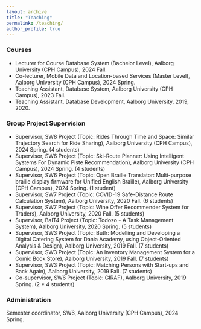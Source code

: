 ```yaml
---
layout: archive
title: "Teaching"
permalink: /teaching/
author_profile: true
---
```


### Courses
* Lecturer for Course Database System (Bachelor Level), Aalborg University (CPH Campus), 2024 Fall.
* Co-lecturer, Mobile Data and Location-based Services (Master Level), Aalborg University (CPH Campus), 2024 Spring.
* Teaching Assistant, Database System, Aalborg University (CPH Campus), 2023 Fall.
* Teaching Assistant, Database Development, Aalborg University, 2019, 2020.

### Group Project Supervision
* Supervisor, SW8 Project (Topic: Rides Through Time and Space: Similar Trajectory Search for Ride Sharing), Aalborg University (CPH Campus), 2024 Spring. (4 students)
* Supervisor, SW6 Project (Topic: Ski-Route Planner: Using Intelligent Systems For Dynamic Piste Recommendation), Aalborg University (CPH Campus), 2024 Spring. (4 students)
* Supervisor, SW6 Project (Topic: Open Braille Translator: Multi-purpose braille display firmware for Unified English Braille), Aalborg University (CPH Campus), 2024 Spring. (1 student)
* Supervisor, SW7 Project (Topic: COVID-19 Safe-Distance Route Calculation System), Aalborg University, 2020 Fall. (6 students) 
* Supervisor, SW7 Project (Topic: Wine Offer Recommender System for Traders), Aalborg University, 2020 Fall. (5 students) 
* Supervisor, BaIT4 Project (Topic: Todozo - A Task Management System), Aalborg University, 2020 Spring. (5 students) 
* Supervisor, SW3 Project (Topic: Butlr: Modelling and Developing a Digital Catering System for Dania Academy, using Object-Oriented Analysis &  Design), Aalborg University, 2019 Fall. (7 students) 
* Supervisor, SW3 Project (Topic: An Inventory Management System for a Comic Book Store), Aalborg University, 2019 Fall. (7 students) 
* Supervisor, SW3 Project (Topic: Matching Persons with Start-ups and Back Again), Aalborg University, 2019 Fall. (7 students) 
* Co-supervisor, SW6 Project (Topic: GIRAF), Aalborg University, 2019 Spring. (2 * 4 students) 

  
### Administration
Semester coordinator, SW6, Aalborg University (CPH Campus), 2024 Spring.




<!-- {% include base_path %}

{% for post in site.teaching reversed %}
  {% include archive-single.html %}
{% endfor %} -->
